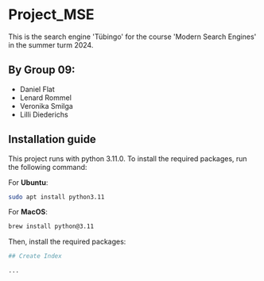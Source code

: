 # Project_MSE
This is the search engine 'Tübingo' for the course 'Modern Search Engines' in the summer turm 2024.

## By Group 09:
 - Daniel Flat
 - Lenard Rommel
 - Veronika Smilga
 - Lilli Diederichs

## Installation guide
This project runs with python 3.11.0. To install the required packages, run the following command:

For **Ubuntu**:
```bash 
sudo apt install python3.11
```
For **MacOS**:
```bash
brew install python@3.11
```
Then, install the required packages:
```bash
## Create Index

...
